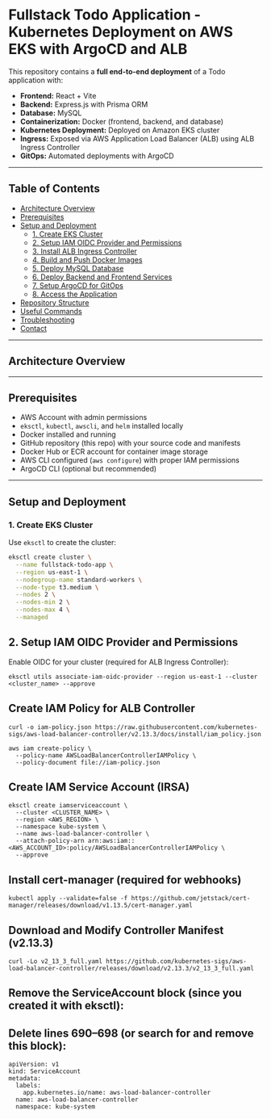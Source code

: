 # Fullstack Todo Application - Kubernetes Deployment on AWS EKS with ArgoCD and ALB

This repository contains a **full end-to-end deployment** of a Todo application with:

- **Frontend:** React + Vite  
- **Backend:** Express.js with Prisma ORM  
- **Database:** MySQL  
- **Containerization:** Docker (frontend, backend, and database)  
- **Kubernetes Deployment:** Deployed on Amazon EKS cluster  
- **Ingress:** Exposed via AWS Application Load Balancer (ALB) using ALB Ingress Controller  
- **GitOps:** Automated deployments with ArgoCD  

---

## Table of Contents

- [Architecture Overview](#architecture-overview)  
- [Prerequisites](#prerequisites)  
- [Setup and Deployment](#setup-and-deployment)  
  - [1. Create EKS Cluster](#1-create-eks-cluster)  
  - [2. Setup IAM OIDC Provider and Permissions](#2-setup-iam-oidc-provider-and-permissions)  
  - [3. Install ALB Ingress Controller](#3-install-alb-ingress-controller)  
  - [4. Build and Push Docker Images](#4-build-and-push-docker-images)  
  - [5. Deploy MySQL Database](#5-deploy-mysql-database)  
  - [6. Deploy Backend and Frontend Services](#6-deploy-backend-and-frontend-services)  
  - [7. Setup ArgoCD for GitOps](#7-setup-argocd-for-gitops)  
  - [8. Access the Application](#8-access-the-application)  
- [Repository Structure](#repository-structure)  
- [Useful Commands](#useful-commands)  
- [Troubleshooting](#troubleshooting)  
- [Contact](#contact)

---

## Architecture Overview


---

## Prerequisites

- AWS Account with admin permissions  
- `eksctl`, `kubectl`, `awscli`, and `helm` installed locally  
- Docker installed and running  
- GitHub repository (this repo) with your source code and manifests  
- Docker Hub or ECR account for container image storage  
- AWS CLI configured (`aws configure`) with proper IAM permissions  
- ArgoCD CLI (optional but recommended)

---

## Setup and Deployment

### 1. Create EKS Cluster

Use `eksctl` to create the cluster:

```bash
eksctl create cluster \
  --name fullstack-todo-app \
  --region us-east-1 \
  --nodegroup-name standard-workers \
  --node-type t3.medium \
  --nodes 2 \
  --nodes-min 2 \
  --nodes-max 4 \
  --managed
```

## 2. Setup IAM OIDC Provider and Permissions
Enable OIDC for your cluster (required for ALB Ingress Controller):
```
eksctl utils associate-iam-oidc-provider --region us-east-1 --cluster <cluster_name> --approve
```
## Create IAM Policy for ALB Controller
```
curl -o iam-policy.json https://raw.githubusercontent.com/kubernetes-sigs/aws-load-balancer-controller/v2.13.3/docs/install/iam_policy.json

aws iam create-policy \
  --policy-name AWSLoadBalancerControllerIAMPolicy \
  --policy-document file://iam-policy.json
```

## Create IAM Service Account (IRSA)
```
eksctl create iamserviceaccount \
  --cluster <CLUSTER_NAME> \
  --region <AWS_REGION> \
  --namespace kube-system \
  --name aws-load-balancer-controller \
  --attach-policy-arn arn:aws:iam::<AWS_ACCOUNT_ID>:policy/AWSLoadBalancerControllerIAMPolicy \
  --approve
```

## Install cert-manager (required for webhooks)
```
kubectl apply --validate=false -f https://github.com/jetstack/cert-manager/releases/download/v1.13.5/cert-manager.yaml
```

## Download and Modify Controller Manifest (v2.13.3)
```
curl -Lo v2_13_3_full.yaml https://github.com/kubernetes-sigs/aws-load-balancer-controller/releases/download/v2.13.3/v2_13_3_full.yaml
```

## Remove the ServiceAccount block (since you created it with eksctl):
## Delete lines 690–698 (or search for and remove this block):
```
apiVersion: v1
kind: ServiceAccount
metadata:
  labels:
    app.kubernetes.io/name: aws-load-balancer-controller
  name: aws-load-balancer-controller
  namespace: kube-system
```



